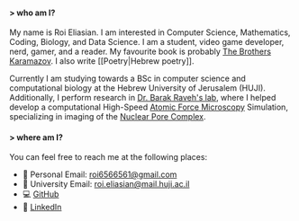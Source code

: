 #### > who am I?
My name is Roi Eliasian. 
I am interested in Computer Science, Mathematics, Coding, Biology, and Data Science. 
I am a student, video game developer, nerd, gamer, and a reader. My favourite book is probably [The Brothers Karamazov](https://en.wikipedia.org/wiki/The_Brothers_Karamazov). I also write [[Poetry|Hebrew poetry]].

Currently I am studying towards a BSc in computer science and computational biology at the Hebrew University of Jerusalem (HUJI). Additionally, I perform research in [Dr. Barak Raveh's lab](https://www.ravehlab.org/), where I helped develop a computational High-Speed [Atomic Force Microscopy](https://en.wikipedia.org/wiki/Atomic_force_microscopy) Simulation, specializing in imaging of the [Nuclear Pore Complex](https://en.wikipedia.org/wiki/Nuclear_pore).  
#### > where am I?
You can feel free to reach me at the following places:
* 📧 Personal Email: roi6566561@gmail.com
* 📧 University Email: roi.eliasian@mail.huji.ac.il
* 💻 [GitHub](https://github.com/xroi)
* 💼 [LinkedIn](https://www.linkedin.com/in/roi-eliasian-22630a166/)

